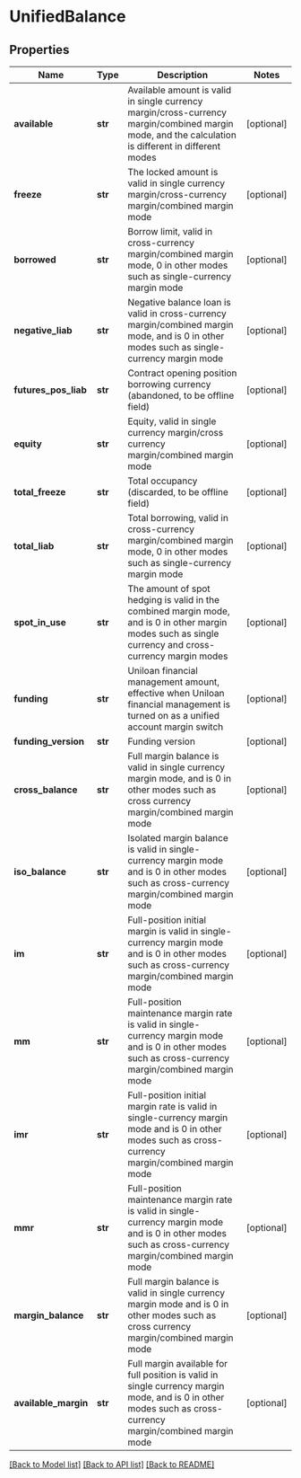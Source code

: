 # UnifiedBalance

## Properties
Name | Type | Description | Notes
------------ | ------------- | ------------- | -------------
**available** | **str** | Available amount is valid in single currency margin/cross-currency margin/combined margin mode, and the calculation is different in different modes | [optional] 
**freeze** | **str** | The locked amount is valid in single currency margin/cross-currency margin/combined margin mode | [optional] 
**borrowed** | **str** | Borrow limit, valid in cross-currency margin/combined margin mode, 0 in other modes such as single-currency margin mode | [optional] 
**negative_liab** | **str** | Negative balance loan is valid in cross-currency margin/combined margin mode, and is 0 in other modes such as single-currency margin mode | [optional] 
**futures_pos_liab** | **str** | Contract opening position borrowing currency (abandoned, to be offline field) | [optional] 
**equity** | **str** | Equity, valid in single currency margin/cross currency margin/combined margin mode | [optional] 
**total_freeze** | **str** | Total occupancy (discarded, to be offline field) | [optional] 
**total_liab** | **str** | Total borrowing, valid in cross-currency margin/combined margin mode, 0 in other modes such as single-currency margin mode | [optional] 
**spot_in_use** | **str** | The amount of spot hedging is valid in the combined margin mode, and is 0 in other margin modes such as single currency and cross-currency margin modes | [optional] 
**funding** | **str** | Uniloan financial management amount, effective when Uniloan financial management is turned on as a unified account margin switch | [optional] 
**funding_version** | **str** | Funding version | [optional] 
**cross_balance** | **str** | Full margin balance is valid in single currency margin mode, and is 0 in other modes such as cross currency margin/combined margin mode | [optional] 
**iso_balance** | **str** | Isolated margin balance is valid in single-currency margin mode and is 0 in other modes such as cross-currency margin/combined margin mode | [optional] 
**im** | **str** | Full-position initial margin is valid in single-currency margin mode and is 0 in other modes such as cross-currency margin/combined margin mode | [optional] 
**mm** | **str** | Full-position maintenance margin rate is valid in single-currency margin mode and is 0 in other modes such as cross-currency margin/combined margin mode | [optional] 
**imr** | **str** | Full-position initial margin rate is valid in single-currency margin mode and is 0 in other modes such as cross-currency margin/combined margin mode | [optional] 
**mmr** | **str** | Full-position maintenance margin rate is valid in single-currency margin mode and is 0 in other modes such as cross-currency margin/combined margin mode | [optional] 
**margin_balance** | **str** | Full margin balance is valid in single currency margin mode and is 0 in other modes such as cross currency margin/combined margin mode | [optional] 
**available_margin** | **str** | Full margin available for full position is valid in single currency margin mode, and is 0 in other modes such as cross-currency margin/combined margin mode | [optional] 

[[Back to Model list]](../README.md#documentation-for-models) [[Back to API list]](../README.md#documentation-for-api-endpoints) [[Back to README]](../README.md)


